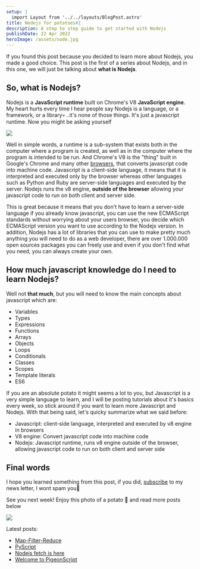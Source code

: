 ```yaml
---
setup: |
  import Layout from '../../layouts/BlogPost.astro'
title: Nodejs for potatoes#1
description: A step to step guide to get started with Nodejs
publishDate: 22 Apr 2022
heroImage: /assets/node.jpg
---
```

If you found this post because you decided to learn more about Nodejs, you made a good choice. This post is the first of a series about Nodejs, and in this one, we will just be talking about **what is Nodejs**.

## So, what is Nodejs?
Nodejs is a **JavaScript runtime** built on Chrome's V8 **JavaScript engine**. My heart hurts every time I hear people say Nodejs is a language, or a framework, or a library💀 ..it's none of those things. It's just a javascript runtime. Now you might be asking yourself

![](../../../assets/nodejsmeme1.gif)

Well in simple words, a runtime is a sub-system that exists both in the computer where a program is created, as well as in the computer where the program is intended to be run. And Chrome's V8 is the "thing" built in Google's Chrome and many other [browsers](https://en.wikipedia.org/wiki/V8_(JavaScript_engine)#:~:text=V8%20is%20used%20in%20the,Opera%2C%20Vivaldi%20and%20Microsoft%20Edge.), that converts javascript code into machine code. Javascript is a client-side language, it means that it is interpreted and executed only by the browser whereas other languages such as Python and Ruby are server-side languages and executed by the server. Nodejs runs the v8 engine, **outside of the browser** allowing your javascript code to run on both client and server side.

This is great because it means that you don't have to learn a server-side language if you already know javascript, you can use the new ECMAScript standards without worrying about your users browser, you decide which ECMAScript version you want to use according to the Nodejs version. In addition, Nodejs has a lot of libraries that you can use to make pretty much anything you will need to do as a web developer, there are over 1.000.000 open sources packages you can freely use and even if you don't find what you need, you can always create your own.

## How much javascript knowledge do I need to learn Nodejs?
Well not **that much**, but you will need to know the main concepts about javascript which are:
- Variables
- Types
- Expressions
- Functions
- Arrays
- Objects
- Loops
- Conditionals
- Classes
- Scopes
- Template literals
- ES6

If you are an absolute potato it might seems a lot to you, but Javascript is a very simple language to learn, and I will be posting tutorials about it's basics every week, so stick around if you want to learn more Javascript and Nodejs. With that being said, let's quicky summarize what we said before:

- Javascript: client-side language, interpreted and executed by v8 engine in browsers 
- V8 engine: Convert javascript code into machine code
- Nodejs: Javascript runtime, runs v8 engine outside of the browser, allowing javascript code to run on both client and server side

## Final words
I hope you learned something from this post, if you did, [subscribe](/subscribe) to my news letter, I wont spam you🙂

See you next week! Enjoy this photo of a potato 🥔 and read more posts below

![](../../../assets/potatomeme.jpg)

Latest posts:
- [Map-Filter-Reduce](/posts/map-filter-reduce)
- [PyScript](/posts/pyscript-a-quick-overview)
- [Nodejs fetch is here](/posts/node-fetch-is-here)
- [Welcome to PigeonScript](/posts/welcome-to-pigeonscript)